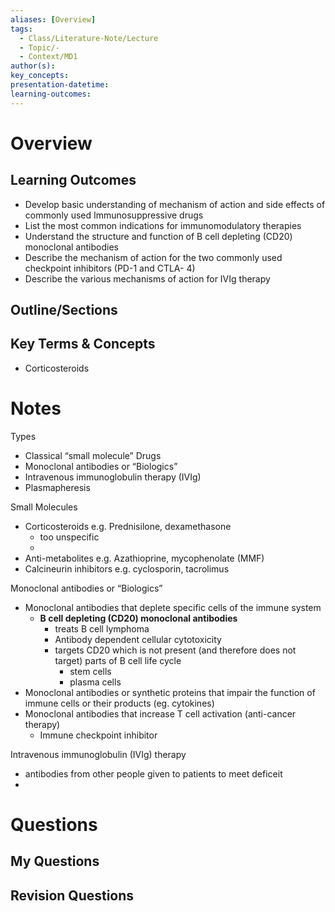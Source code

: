 ```yaml
---
aliases: [Overview]
tags:
  - Class/Literature-Note/Lecture
  - Topic/-
  - Context/MD1
author(s): 
key_concepts: 
presentation-datetime: 
learning-outcomes:
---
```



# Overview
## Learning Outcomes
- Develop basic understanding of mechanism of action and side effects of commonly used Immunosuppressive drugs
- List the most common indications for immunomodulatory therapies
- Understand the structure and function of B cell depleting (CD20) monoclonal antibodies
- Describe the mechanism of action for the two commonly used checkpoint inhibitors (PD-1 and CTLA- 4)
- Describe the various mechanisms of action for IVIg therapy

## Outline/Sections

## Key Terms & Concepts
- Corticosteroids

# Notes
Types
- Classical “small molecule” Drugs
- Monoclonal antibodies or “Biologics”
- Intravenous immunoglobulin therapy (IVIg)
- Plasmapheresis

Small Molecules
- Corticosteroids e.g. Prednisilone, dexamethasone
	- too unspecific
	- 
- Anti-metabolites e.g. Azathioprine, mycophenolate (MMF)
- Calcineurin inhibitors e.g. cyclosporin, tacrolimus

Monoclonal antibodies or “Biologics”
- Monoclonal antibodies that deplete specific cells of the immune system
	- **B cell depleting (CD20) monoclonal antibodies**
		- treats B cell lymphoma
		- Antibody dependent cellular cytotoxicity
		- targets CD20 which is not present (and therefore does not target) parts of B cell life cycle
			- stem cells 
			- plasma cells
- Monoclonal antibodies or synthetic proteins that impair the function of immune cells or their products (eg. cytokines)
- Monoclonal antibodies that increase T cell activation (anti-cancer therapy)
	- Immune checkpoint inhibitor

Intravenous immunoglobulin (IVIg) therapy
- antibodies from other people given to patients to meet deficeit
- 
# Questions

## My Questions
## Revision Questions




